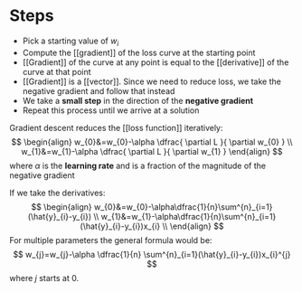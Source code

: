# Steps
- Pick a starting value of $w_{i}$
- Compute the [[gradient]] of the loss curve at the starting point
- [[Gradient]] of the curve at any point is equal to the [[derivative]] of the curve at that point
- [[Gradient]] is a [[vector]]. Since we need to reduce loss, we take the negative gradient and follow that instead
- We take a **small step** in the direction of the **negative gradient** 
- Repeat this process until we arrive at a solution

Gradient descent reduces the [[loss function]] iteratively:
$$
\begin{align}
w_{0}&=w_{0}-\alpha \dfrac{ \partial L }{ \partial w_{0} }  \\
w_{1}&=w_{1}-\alpha \dfrac{ \partial L }{ \partial w_{1} } 
\end{align}
$$
where $\alpha$ is the **learning rate** and is a fraction of the magnitude of the negative gradient

If we take the derivatives:
$$
\begin{align}
w_{0}&=w_{0}-\alpha\dfrac{1}{n}\sum^{n}_{i=1}(\hat{y}_{i}-y_{i}) \\
w_{1}&=w_{1}-\alpha\dfrac{1}{n}\sum^{n}_{i=1}(\hat{y}_{i}-y_{i})x_{i} \\
\end{align}
$$
For multiple parameters the general formula would be:
$$
w_{j}=w_{j}-\alpha \dfrac{1}{n} \sum^{n}_{i=1}(\hat{y}_{i}-y_{i})x_{i}^{j}
$$
where $j$ starts at $0$.
